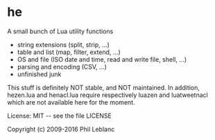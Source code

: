 # he

A small bunch of Lua utility functions

* string extensions (split, strip, ...)
* table and list (map, filter, extend, ...)
* OS and file (ISO date and time, read and write file, shell, ...)
* parsing and encoding (CSV, ...)
* unfinished junk

This stuff is definitely NOT stable, and  NOT maintained.  In addition, hezen.lua and henacl.lua require respectively luazen and luatweetnacl which are not available here for the moment.

License: MIT -- see the file LICENSE

Copyright (c) 2009-2016  Phil Leblanc 
